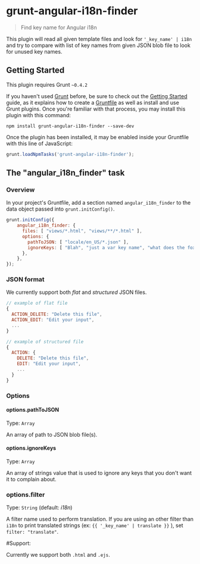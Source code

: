 # grunt-angular-i18n-finder

> Find key name for Angular i18n

This plugin will read all given template files and look for `'_key_name' | i18n` and try to compare with list of key names from given JSON blob file to look for unused key names.

## Getting Started
This plugin requires Grunt `~0.4.2`

If you haven't used [Grunt](http://gruntjs.com/) before, be sure to check out the [Getting Started](http://gruntjs.com/getting-started) guide, as it explains how to create a [Gruntfile](http://gruntjs.com/sample-gruntfile) as well as install and use Grunt plugins. Once you're familiar with that process, you may install this plugin with this command:

```shell
npm install grunt-angular-i18n-finder --save-dev
```

Once the plugin has been installed, it may be enabled inside your Gruntfile with this line of JavaScript:

```js
grunt.loadNpmTasks('grunt-angular-i18n-finder');
```

## The "angular_i18n_finder" task

### Overview
In your project's Gruntfile, add a section named `angular_i18n_finder` to the data object passed into `grunt.initConfig()`.

```js
grunt.initConfig({
    angular_i18n_finder: {
      files: [ "views/*.html", "views/**/*.html" ],
      options: {
        pathToJSON: [ "locale/en_US/*.json" ],
        ignoreKeys: [ "Blah", "just a var key name", "what does the fox say" ],
      },
    },
});
```

### JSON format

We currently support both _flat_ and _structured_ JSON files.

```javascript
// example of flat file
{
  ACTION_DELETE: "Delete this file",
  ACTION_EDIT: "Edit your input",
  ...
}
```

```javascript
// example of structured file
{
  ACTION: {
    DELETE: "Delete this file",
    EDIT: "Edit your input",
    ...
  }
}
```

### Options

#### options.pathToJSON
Type: `Array`

An array of path to JSON blob file(s).

#### options.ignoreKeys
Type: `Array`

An array of strings value that is used to ignore any keys that you don't want it to complain about.

### options.filter
Type: `String` (default: _i18n_)

A filter name used to perform translation. If you are using an other filter than `i18n` to print
translated strings (ex: `{{ '_key_name' | translate }}` ), set `filter: "translate"`.

#Support:

Currently we support both `.html` and `.ejs`.

